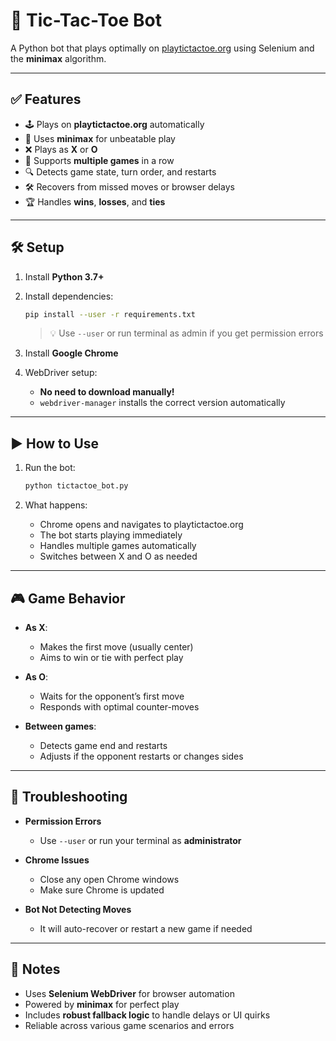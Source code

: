 # 🤖 Tic-Tac-Toe Bot

A Python bot that plays optimally on [playtictactoe.org](https://playtictactoe.org) using Selenium and the **minimax** algorithm.

---

## ✅ Features

* 🕹️ Plays on **playtictactoe.org** automatically
* 🧠 Uses **minimax** for unbeatable play
* ❌ Plays as **X** or **O**
* 🔁 Supports **multiple games** in a row
* 🔍 Detects game state, turn order, and restarts
* 🛠️ Recovers from missed moves or browser delays
* 🏆 Handles **wins**, **losses**, and **ties**

---

## 🛠️ Setup

1. Install **Python 3.7+**
2. Install dependencies:

   ```bash
   pip install --user -r requirements.txt
   ```

   > 💡 Use `--user` or run terminal as admin if you get permission errors
3. Install **Google Chrome**
4. WebDriver setup:

   * **No need to download manually!**
   * `webdriver-manager` installs the correct version automatically

---

## ▶️ How to Use

1. Run the bot:

   ```bash
   python tictactoe_bot.py
   ```
2. What happens:

   * Chrome opens and navigates to playtictactoe.org
   * The bot starts playing immediately
   * Handles multiple games automatically
   * Switches between X and O as needed

---

## 🎮 Game Behavior

* **As X**:

  * Makes the first move (usually center)
  * Aims to win or tie with perfect play
* **As O**:

  * Waits for the opponent’s first move
  * Responds with optimal counter-moves
* **Between games**:

  * Detects game end and restarts
  * Adjusts if the opponent restarts or changes sides

---

## 🧩 Troubleshooting

* **Permission Errors**

  * Use `--user` or run your terminal as **administrator**

* **Chrome Issues**

  * Close any open Chrome windows
  * Make sure Chrome is updated

* **Bot Not Detecting Moves**

  * It will auto-recover or restart a new game if needed

---

## 📌 Notes

* Uses **Selenium WebDriver** for browser automation
* Powered by **minimax** for perfect play
* Includes **robust fallback logic** to handle delays or UI quirks
* Reliable across various game scenarios and errors

